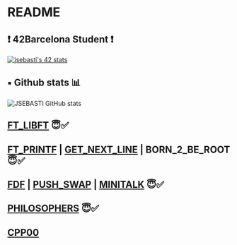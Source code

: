 # README

## ❗️ 42Barcelona Student ❗️

[![jsebasti's 42 stats](https://badge42.vercel.app/api/v2/clgfxzmei000608mkz2e220n3/stats?cursusId=21&coalitionId=204)](https://github.com/JaeSeoKim/badge42)

## ▪️ Github stats 📊

![JSEBASTI GitHub stats](https://github-readme-stats.vercel.app/api?username=jsesbasti&show_icons=true&theme=github_dark)

## [FT_LIBFT](https://github.com/jsesbasti/libft) 😇✅  

## [FT_PRINTF](https://github.com/jsesbasti/ft_printf) | [GET_NEXT_LINE](https://github.com/jsesbasti/get_next_line) | BORN_2_BE_ROOT 😇✅

## [FDF](https://github.com/jsesbasti/FDF) | [PUSH_SWAP](https://github.com/jsesbasti/push_swap) | [MINITALK](https://github.com/jsesbasti/Minitalk) 😇✅

## [PHILOSOPHERS](https://github.com/jsesbasti/Philosophers) 😇✅

## [CPP00](https://github.com/jsesbasti/CPP42/tree/master/cpp00)
